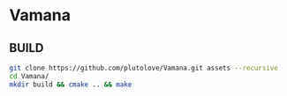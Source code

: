 # Vamana
## BUILD
```bash
git clone https://github.com/plutolove/Vamana.git assets --recursive 
cd Vamana/
mkdir build && cmake .. && make
```